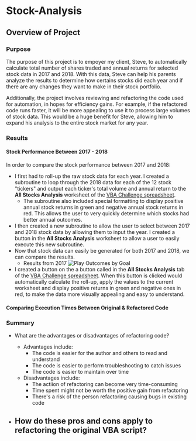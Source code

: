 # Stock-Analysis

## Overview of Project
### Purpose
The purpose of this project is to empoyer my client, Steve, to automatically calculate total number of shares traded and annual returns for selected stock data in 2017 and 2018. With this data, Steve can help his parents analyze the results to determine how certains stocks did each year and if there are any changes they want to make in their stock portfolio. 

Additionally, the project involves reviewing and refactoring the code used for automation, in hopes for efficiency gains. For example, if the refactored code runs faster, it will be more appealing to use it to process large volumes of stock data. This would be a huge benefit for Steve, allowing him to expand his analysis to the entire stock market for any year.
### Results
#### Stock Performance Between 2017 - 2018
In order to compare the stock performance between 2017 and 2018:
- I first had to roll-up the raw stock data for each year. I created a subroutine to loop through the 2018 data for each of the 12 stock "tickers" and output each ticker's total volume and annual return to the **All Stocks Analysis** worksheet of the [VBA Challenge spreadsheet](/VBA_Challenge.xlsm).
  - The subroutine also included special formatting to display positive annual stock returns in green and negative annual stock returns in red. This allows the user to very quickly determine which stocks had better annual outcomes.
- I then created a new subroutine to allow the user to select between 2017 and 2018 stock data by allowing them to input the year. I created a button in the **All Stocks Analysis** worksheet to allow a user to easily execute this new subroutine. 
- Now that stock data can easily be generated for both 2017 and 2018, we can compare the results.
  - Results from 2017 ![Play Outcomes by Goal](/Outcomes_vs_Goals_datalabels.png)  
- I created a button on the a button called in the **All Stocks Analysis** tab   of the [VBA Challenge spreadsheet](/VBA_Challenge.xlsm). When this button is clicked would automatically calculate the roll-up, apply the values to the current worksheet and     display positive returns in green and negative ones in red, to make the data more visually appealing and easy to understand.
#### Comparing Execution Times Between Original & Refactored Code

### Summary
- What are the advantages or disadvantages of refactoring code?
  - Advantages include:
    - The code is easier for the author and others to read and understand
    - The code is easier to perform troubleshooting to catch issues
    - The code is easier to maintain over time
  - Disadvantages include:
    - The actiion of refactoring can become very time-consuming 
    - Time spent might not be worth the positive gain from refactoring
    - There's a risk of the person refactoring causing bugs in existing code
  
- How do these pros and cons apply to refactoring the original VBA script?
  - 


